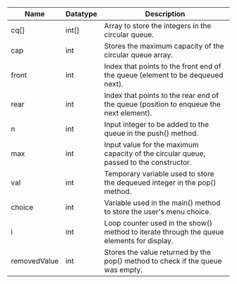 | Name         | Datatype | Description                                                                               |
|--------------|----------|-------------------------------------------------------------------------------------------|
| cq[]         | int[]    | Array to store the integers in the circular queue.                                        |
| cap          | int      | Stores the maximum capacity of the circular queue array.                                  |
| front        | int      | Index that points to the front end of the queue (element to be dequeued next).            |
| rear         | int      | Index that points to the rear end of the queue (position to enqueue the next element).    |
| n            | int      | Input integer to be added to the queue in the push() method.                              |
| max          | int      | Input value for the maximum capacity of the circular queue, passed to the constructor.    |
| val          | int      | Temporary variable used to store the dequeued integer in the pop() method.                |
| choice       | int      | Variable used in the main() method to store the user's menu choice.                       |
| i            | int      | Loop counter used in the show() method to iterate through the queue elements for display. |
| removedValue | int      | Stores the value returned by the pop() method to check if the queue was empty.            |
